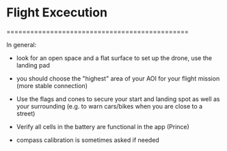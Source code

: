 # Flight Excecution
==============================================


In general: 
- look for an open space and a flat surface to set up the drone, use the landing pad 
- you should choose the "highest" area of your AOI for your flight mission (more stable connection)

- Use the flags and cones to secure your start and landing spot as well as your surrounding (e.g. to warn cars/bikes when you are close to a street)

- Verify all cells in the battery are functional in the app (Prince)

- compass calibration is sometimes asked if needed 




